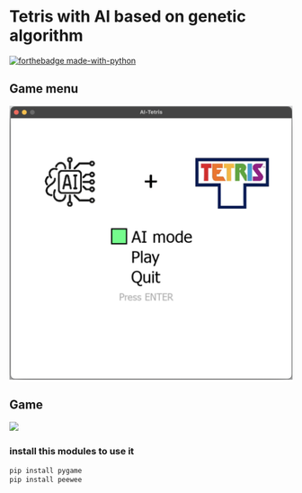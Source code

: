 # Tetris with AI based on genetic algorithm 

[![forthebadge made-with-python](http://ForTheBadge.com/images/badges/made-with-python.svg)](https://www.python.org/)

## Game menu
![](https://github.com/flexyw1be/AI-tetris/raw/master/data/menu.png)
## Game
![](https://github.com/flexyw1be/AI-tetris/raw/master/data/movie.gif)

### install this modules to use it
```
pip install pygame
pip install peewee
```

